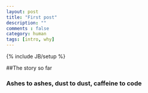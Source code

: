 ```yaml
---
layout: post
title: "First post"
description: ""
comments : false
category: human
tags: [intro, why]
---
```

{% include JB/setup %}

##The story so far




### Ashes to ashes, dust to dust, caffeine to code
